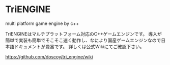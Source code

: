 # TriENGINE
multi platform game engine by c++

TriENGINEはマルチプラットフォーム対応のC++ゲームエンジンです。
導入が簡単で実装も簡単でそこそこ速く動作し、なにより国産ゲームエンジンなので日本語ドキュメントが豊富です。
詳しくは公式Wikiにてご確認下さい。

https://github.com/doscoy/tri_engine/wiki
